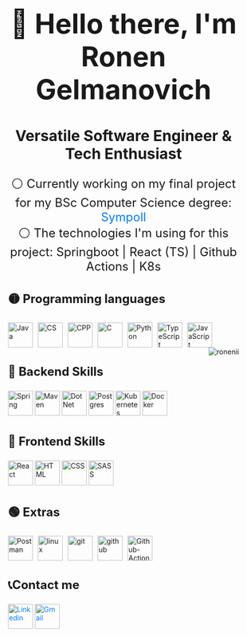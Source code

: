 <div style="max-width: 800px; margin: 0 auto; padding: 20px;"> 
  <h1 style="font-size: 55px; text-align: center;">👋 Hello there, I'm Ronen Gelmanovich</h1> 
  <h2 style="font-size: 30px; text-align: center;">Versatile Software Engineer & Tech Enthusiast</h2>
<p style="font-size: 24px; text-align: center;">
⚪ Currently working on my final project for my BSc Computer Science degree: <a href="https://github.com/sympoll" style="text-decoration: none; color: #007bff;"> Sympoll </a> <br>
⚪ The technologies I'm using for this project: Springboot | React (TS) | Github Actions | K8s <br>

<h3 style="font-size: 24px;">🟡 Programming languages </h3>
<div style="display: flex; flex-wrap: wrap; gap: 10px;">
<img src="https://skillicons.dev/icons?i=java" alt="Java" style="width: 50px; height: 50px;">
<img src="https://skillicons.dev/icons?i=cs" alt="CS" style="width: 50px; height: 50px;">
<img src="https://skillicons.dev/icons?i=cpp" alt="CPP" style="width: 50px; height: 50px;">
<img src="https://skillicons.dev/icons?i=c" alt="C" style="width: 50px; height: 50px;">
<img src="https://skillicons.dev/icons?i=python" alt="Python" style="width: 50px; height: 50px;">
<img src="https://skillicons.dev/icons?i=ts" alt="TypeScript" style="width: 50px; height: 50px;">
<img src="https://skillicons.dev/icons?i=js" alt="JavaScript" style="width: 50px; height: 50px;">
</div>

<img align="right" src="https://github-readme-stats.vercel.app/api/top-langs?username=ronenii&show_icons=true&locale=en&layout=compact&theme=shadow_blue" alt="ronenii" />

<h3 style="font-size: 24px;">🔴 Backend Skills </h3> 
<div>
<img src="https://skillicons.dev/icons?i=spring" alt="Spring" style="width: 50px; height: 50px;">
<img src="https://skillicons.dev/icons?i=maven" alt="Maven" style="width: 50px; height: 50px;">
<img src="https://skillicons.dev/icons?i=dotnet" alt="DotNet" style="width: 50px; height: 50px;">
<img src="https://skillicons.dev/icons?i=postgres" alt="Postgres" style="width: 50px; height: 50px;">
<img src="https://skillicons.dev/icons?i=kubernetes" alt="Kubernetes" style="width: 50px; height: 50px;">
<img src="https://skillicons.dev/icons?i=docker" alt="Docker" style="width: 50px; height: 50px;">
</div>
  
<h3 style="font-size: 24px;">🔵 Frontend Skills </h3> 
<div>
<img src="https://skillicons.dev/icons?i=react" alt="React" style="width: 50px; height: 50px;">
<img src="https://skillicons.dev/icons?i=html" alt="HTML" style="width: 50px; height: 50px;">
<img src="https://skillicons.dev/icons?i=css" alt="CSS" style="width: 50px; height: 50px;">
<img src="https://skillicons.dev/icons?i=sass" alt="SASS" style="width: 50px; height: 50px;">
</div>

<h3 style="font-size: 24px;">🟢 Extras </h3>
<div style="display: flex; flex-wrap: wrap; gap: 10px;">
<img src="https://skillicons.dev/icons?i=postman" alt="Postman" style="width: 50px; height: 50px;">
<img src="https://skillicons.dev/icons?i=linux" alt="linux" style="width: 50px; height: 50px;">
<img src="https://skillicons.dev/icons?i=git" alt="git" style="width: 50px; height: 50px;">
<img src="https://skillicons.dev/icons?i=github" alt="github" style="width: 50px; height: 50px;">
<img src="https://skillicons.dev/icons?i=githubactions" alt="Github-Actions" style="width: 50px; height: 50px;">
</div>

<div>
<h3 style="font-size: 24px;">📞Contact me</h3>
<a href="https://www.linkedin.com/in/ronen-gelmanovich/" style="text-decoration: none; color: #007bff;">
<img src="https://skillicons.dev/icons?i=linkedin" alt="Linkedin" style="width: 50px; height: 50px;">
</a>
<a href="mailto:ronen.glm@gmail.com" style="text-decoration: none; color: #007bff;">
<img src="https://skillicons.dev/icons?i=gmail" alt="Gmail" style="width: 50px; height: 50px;">
</a>

</div>
